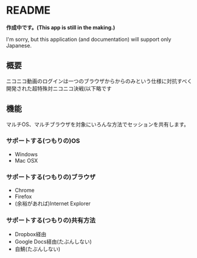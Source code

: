 README
======
__作成中です。(This app is still in the making.)__

I'm sorry, but this application (and documentation) will support only Japanese.

概要
----
ニコニコ動画のログインは一つのブラウザからからのみという仕様に対抗すべく開発された超特殊対ニコニコ決戦(以下略です

機能
----
マルチOS、マルチブラウザを対象にいろんな方法でセッションを共有します。

### サポートする(つもりの)OS
* Windows
* Mac OSX

### サポートする(つもりの)ブラウザ
* Chrome
* Firefox
* (余裕があれば)Internet Explorer

### サポートする(つもりの)共有方法
* Dropbox経由
* Google Docs経由(たぶんしない)
* 自鯖(たぶんしない)

